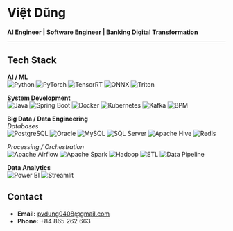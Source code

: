 # Việt Dũng

**AI Engineer | Software Engineer | Banking Digital Transformation**

---

## Tech Stack


**AI / ML**  
![Python](https://img.shields.io/badge/-Python-blue?logo=python) ![PyTorch](https://img.shields.io/badge/-PyTorch-orange?logo=pytorch) ![TensorRT](https://img.shields.io/badge/-TensorRT-green?logo=nvidia) ![ONNX](https://img.shields.io/badge/-ONNX-blue?logo=onnx) ![Triton](https://img.shields.io/badge/-Triton-lightgrey?logo=nvidia)


**System Development**  
![Java](https://img.shields.io/badge/-Java-red?logo=openjdk) ![Spring Boot](https://img.shields.io/badge/-Spring%20Boot-brightgreen?logo=springboot) ![Docker](https://img.shields.io/badge/-Docker-blue?logo=docker) ![Kubernetes](https://img.shields.io/badge/-Kubernetes-blue?logo=kubernetes) ![Kafka](https://img.shields.io/badge/-Apache%20Kafka-black?logo=apachekafka) ![BPM](https://img.shields.io/badge/-BPM-lightgrey)  


**Big Data / Data Engineering**  
*Databases*  
![PostgreSQL](https://img.shields.io/badge/-PostgreSQL-blue?logo=postgresql) ![Oracle](https://img.shields.io/badge/-Oracle-red?logo=oracle) ![MySQL](https://img.shields.io/badge/-MySQL-blue?logo=mysql) ![SQL Server](https://img.shields.io/badge/-SQL%20Server-lightgrey?logo=microsoftsqlserver) ![Apache Hive](https://img.shields.io/badge/-Hive-yellow?logo=apachehive) ![Redis](https://img.shields.io/badge/-Redis-red?logo=redis)  

*Processing / Orchestration*  
![Apache Airflow](https://img.shields.io/badge/-Airflow-lightgrey?logo=apacheairflow) ![Apache Spark](https://img.shields.io/badge/-Spark-orange?logo=apachespark) ![Hadoop](https://img.shields.io/badge/-Hadoop-yellow?logo=apachehadoop) ![ETL](https://img.shields.io/badge/-ETL-lightgrey) ![Data Pipeline](https://img.shields.io/badge/-Data%20Pipeline-lightgrey)  

 
**Data Analytics**  
![Power BI](https://img.shields.io/badge/-Power%20BI-yellow?logo=powerbi) ![Streamlit](https://img.shields.io/badge/-Streamlit-red?logo=streamlit)  


## Contact

- **Email:** pvdung0408@gmail.com  
- **Phone:** +84 865 262 663
